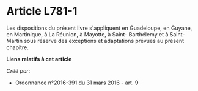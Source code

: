 # Article L781-1

Les dispositions du présent livre s'appliquent en Guadeloupe, en Guyane, en Martinique, à La Réunion, à Mayotte, à Saint-
Barthélemy et à Saint-Martin sous réserve des exceptions et adaptations prévues au présent chapitre.

**Liens relatifs à cet article**

_Créé par_:

  - Ordonnance n°2016-391 du 31 mars 2016 - art. 9
